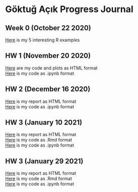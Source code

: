 # Göktuğ Açık Progress Journal

## Week 0 (October 22 2020)

[Here](files/hw0_interesting_examples.html) is my 5 interesting R examples<br>

## HW 1  (November 20 2020)

[Here](files/hw1/goktugacik-hw1.html) are my code and plots as HTML format<br>
[Here](files/hw1/goktugacik-hw1.ipynb) is my code as .ipynb format<br>

## HW 2  (December 16 2020)

[Here](files/hw2/goktugacik-hw2.html) is my report as HTML format<br>
[Here](files/hw2/goktugacik-hw2.ipynb) is my code as .ipynb format<br>

## HW 3  (January 10 2021)

[Here](files/hw3/goktugacik-hw3.html) is my report as HTML format<br>
[Here](files/hw3/goktugacik-hw3.Rmd) is my code as .Rmd format<br>
[Here](files/hw3/goktugacik-hw3.ipynb) is my code as .ipynb format<br>


## HW 3  (January 29 2021)

[Here](files/hw4/goktugacik-hw4.html) is my report as HTML format<br>
[Here](files/hw4/goktugacik-hw4.Rmd) is my code as .Rmd format<br>
[Here](files/hw4/goktugacik-hw4.ipynb) is my code as .ipynb format<br>